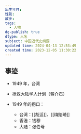 ```yaml
---
出生年月: 
性别: 
故乡: 
tags:
  - 人物
dg-publish: true
dtype: 人名
subject: 中国近代史纲要
updated time: 2024-04-13 12:53:49
created time: 2023-12-05 11:30:22
---
```

## 事迹
- 1949 年，台湾

- 抢救大陆学人计划（蒋介石）

- 1949 年的拐口：
	- 台湾：[[胡适]]、[[梅贻琦]]
	- 香港：钱穆
	- 大陆：张伯苓